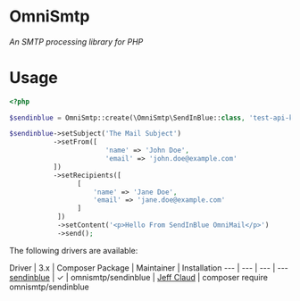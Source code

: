 # OmniSmtp

###### An SMTP processing library for PHP

# Usage

```php
<?php

$sendinblue = OmniSmtp::create(\OmniSmtp\SendInBlue::class, 'test-api-key');

$sendinblue->setSubject('The Mail Subject')
           ->setFrom([
                        'name' => 'John Doe',
                        'email' => 'john.doe@example.com'
           ])
           ->setRecipients([
                 [
                     'name' => 'Jane Doe',
                     'email' => 'jane.doe@example.com'
                 ]
            ])
            ->setContent('<p>Hello From SendInBlue OmniMail</p>')
            ->send();
```

The following drivers are available:  

Driver | 3.x | Composer Package | Maintainer | Installation
--- | --- | --- | ---
[sendinblue](https://github.com/crazymeeks/omnismtp-sendinblue) | ✓ | omnismtp/sendinblue | [Jeff Claud](https://github.com/crazymeeks) | composer require omnismtp/sendinblue
